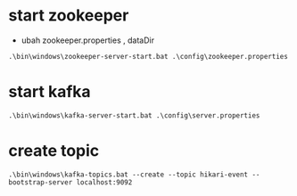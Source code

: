 # start zookeeper
- ubah zookeeper.properties , dataDir

` .\bin\windows\zookeeper-server-start.bat .\config\zookeeper.properties `


# start kafka

`.\bin\windows\kafka-server-start.bat .\config\server.properties`

# create topic

`.\bin\windows\kafka-topics.bat --create --topic hikari-event --bootstrap-server localhost:9092`
